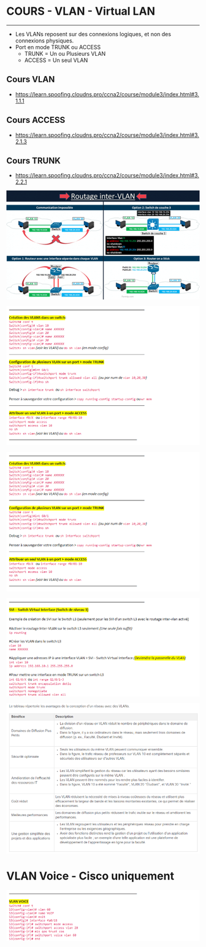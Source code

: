# COURS - VLAN - Virtual LAN
----------------------------

- Les VLANs reposent sur des connexions logiques, et non des connexions physiques.
- Port en mode TRUNK ou ACCESS
    - TRUNK = Un ou Plusieurs VLAN
    - ACCESS = Un seul VLAN

## Cours VLAN 
- https://learn.spoofing.cloudns.pro/ccna2/course/module3/index.html#3.1.1.1

## Cours ACCESS 
- https://learn.spoofing.cloudns.pro/ccna2/course/module3/index.html#3.2.1.3

## Cours TRUNK 
- https://learn.spoofing.cloudns.pro/ccna2/course/module3/index.html#3.2.2.1

![Alt text](image-1.png)

![Alt text](image-2.png)

![Alt text](image-3.png)

![Alt text](image-4.png)

![Alt text](image-5.png)



# VLAN Voice - Cisco uniquement

![Alt text](image.png)